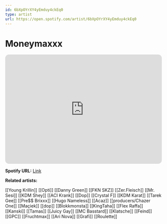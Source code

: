 ```yaml
---
id: 6bXpOYrXY4yEmduy4ckEq0
type: artist
url: https://open.spotify.com/artist/6bXpOYrXY4yEmduy4ckEq0
---
```

# Moneymaxxx

<iframe style="border-radius:12px" src="https://open.spotify.com/embed/artist/6bXpOYrXY4yEmduy4ckEq0" width="100%" height="352" frameBorder="0" allowfullscreen="" allow="autoplay; clipboard-write; encrypted-media; fullscreen; picture-in-picture" loading="lazy"></iframe>

**Spotify URL:** [Link](https://open.spotify.com/artist/6bXpOYrXY4yEmduy4ckEq0)

**Related artists:**

[[Young Krillin]]
[[Opti]]
[[Danny Green]]
[[FKN SKZ]]
[[Zer.Fleisch]]
[[Mr. Sesi]]
[[KDM Shey]]
[[ACI Krank]]
[[Dop]]
[[Crystal F]]
[[KDM Karat]]
[[Tarek Gee]]
[[Pre$$ Brixxx]]
[[Hugo Nameless]]
[[Acaz]]
[[producers/Chazer One]]
[[Maçiek]]
[[dop]]
[[Blokkmonsta]]
[[KingTaha]]
[[Flex Raffa]]
[[Kanski]]
[[Tamas]]
[[Juicy Gay]]
[[MC Basstard]]
[[Klatsche]]
[[Feind]]
[[GPC]]
[[Fruchtmax]]
[[Ari Nova]]
[[Grafi]]
[[Roulette]]
